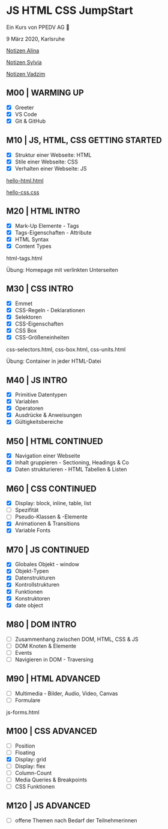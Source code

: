 # JS HTML CSS JumpStart

Ein Kurs von PPEDV AG :rocket:

9 März 2020, Karlsruhe

[Notizen Alina](./alina/a-notes.md)

[Notizen Sylvia](./sylvia/s-notes.md)

[Notizen Vadzim](./vadzim/v-notes.md)

## M00 | WARMING UP

- [x] Greeter
- [x] VS Code
- [x] Git & GitHub

## M10 | JS, HTML, CSS GETTING STARTED

- [x] Struktur einer Webseite: HTML
- [x] Stile einer Webseite: CSS
- [x] Verhalten einer Webseite: JS

[hello-html.html](./vadzim/theory-app/hello-html.html)

[hello-css.css](./vadzim/theory-app/hellocss.css)

## M20 | HTML INTRO

- [x] Mark-Up Elemente - Tags
- [x] Tags-Eigenschaften - Attribute
- [x] HTML Syntax
- [x] Content Types

html-tags.html

Übung: Homepage mit verlinkten Unterseiten

## M30 | CSS INTRO

- [x] Emmet
- [x] CSS-Regeln - Deklarationen
- [x] Selektoren
- [x] CSS-Eigenschaften
- [x] CSS Box
- [x] CSS-Größeneinheiten

css-selectors.html, css-box.html, css-units.html

Übung: Container in jeder HTML-Datei

## M40 | JS INTRO

- [x] Primitive Datentypen
- [x] Variablen
- [x] Operatoren
- [x] Ausdrücke & Anweisungen
- [x] Gültigkeitsbereiche

## M50 | HTML CONTINUED

- [x] Navigation einer Webseite
- [x] Inhalt gruppieren - Sectioning, Headings & Co
- [x] Daten strukturieren - HTML Tabellen & Listen

## M60 | CSS CONTINUED

- [x] Display: block, inline, table, list
- [ ] Spezifität
- [ ] Pseudo-Klassen & -Elemente
- [x] Animationen & Transitions
- [x] Variable Fonts

## M70 | JS CONTINUED

- [x] Globales Objekt - window
- [x] Objekt-Typen
- [x] Datenstrukturen
- [x] Kontrollstrukturen
- [x] Funktionen
- [x] Konstruktoren
- [x] date object

## M80 | DOM INTRO

- [ ] Zusammenhang zwischen DOM, HTML, CSS & JS
- [ ] DOM Knoten & Elemente
- [ ] Events
- [ ] Navigieren in DOM - Traversing

## M90 | HTML ADVANCED

- [ ] Multimedia - Bilder, Audio, Video, Canvas
- [ ] Formulare

js-forms.html

## M100 | CSS ADVANCED

- [ ] Position
- [ ] Floating
- [x] Display: grid
- [ ] Display: flex
- [ ] Column-Count
- [ ] Media Queries & Breakpoints
- [ ] CSS Funktionen

## M120 | JS ADVANCED

- [ ] offene Themen nach Bedarf der Teilnehmerinnen
